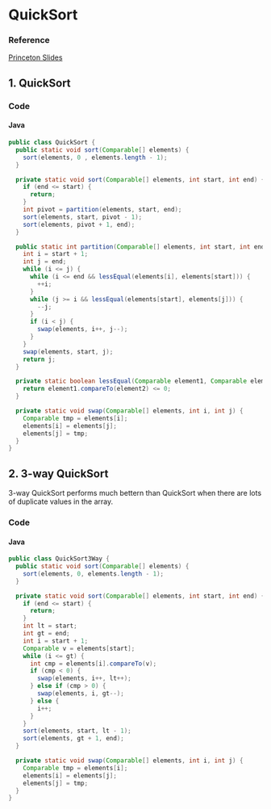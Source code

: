 # QuickSort
### Reference
[Princeton Slides](https://www.cs.princeton.edu/courses/archive/spr10/cos226/lectures/06-23Quicksort-2x2.pdf)

## 1. QuickSort
### Code
#### Java
```java
public class QuickSort {
  public static void sort(Comparable[] elements) {
    sort(elements, 0 , elements.length - 1);
  }

  private static void sort(Comparable[] elements, int start, int end) {
    if (end <= start) {
      return;
    }
    int pivot = partition(elements, start, end);
    sort(elements, start, pivot - 1);
    sort(elements, pivot + 1, end);
  }

  public static int partition(Comparable[] elements, int start, int end) {
    int i = start + 1;
    int j = end;
    while (i <= j) {
      while (i <= end && lessEqual(elements[i], elements[start])) {
        ++i;
      }
      while (j >= i && lessEqual(elements[start], elements[j])) {
        --j;
      }
      if (i < j) {
        swap(elements, i++, j--);
      }
    }
    swap(elements, start, j);
    return j;
  }

  private static boolean lessEqual(Comparable element1, Comparable element2) {
    return element1.compareTo(element2) <= 0;
  }

  private static void swap(Comparable[] elements, int i, int j) {
    Comparable tmp = elements[i];
    elements[i] = elements[j];
    elements[j] = tmp;
  }
}
```

## 2. 3-way QuickSort 
3-way QuickSort performs much bettern than QuickSort when there are lots of duplicate values in the array. 

### Code
#### Java
```java
public class QuickSort3Way {
  public static void sort(Comparable[] elements) {
    sort(elements, 0, elements.length - 1);
  }

  private static void sort(Comparable[] elements, int start, int end) {
    if (end <= start) {
      return;
    }
    int lt = start;
    int gt = end;
    int i = start + 1;
    Comparable v = elements[start];
    while (i <= gt) {
      int cmp = elements[i].compareTo(v);
      if (cmp < 0) {
        swap(elements, i++, lt++);
      } else if (cmp > 0) {
        swap(elements, i, gt--);
      } else {
        i++;
      }
    }
    sort(elements, start, lt - 1);
    sort(elements, gt + 1, end);
  }

  private static void swap(Comparable[] elements, int i, int j) {
    Comparable tmp = elements[i];
    elements[i] = elements[j];
    elements[j] = tmp;
  }
}
```

